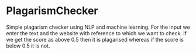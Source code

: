 # PlagarismChecker
Simple plagarism checker using NLP and machine learning. 
For the input we enter the text and the website with reference to which we want to check. 
If we get the score as above 0.5 then it is plagarised whereas if the score is below 0.5 it is not.
